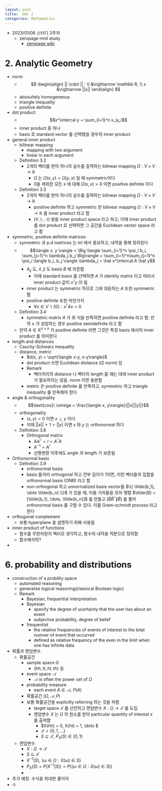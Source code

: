 ```yaml
---
layout: post
title:  mml 2
categories: Mathematics
---
```


- 2023/01/06 스터디 2주차
  - zeropage mml study
    - [zeropage wiki](https://wiki.zeropage.org/wiki.php/mml%20study)

# 2. Analytic Geometry
- norm
  - $$ \begin{align} || \cdot || : V &\rightarrow \mathbb R, 
  \\ x &\rightarrow ||x|| \end{align} $$
  - absoultely homogeneous
  - triangle inequality
  - positive definite
- dot product
  - $$x^\intercal y = \sum_{i=1}^n x_iy_i$$
  - inner product 중 하나
  - basis 로 standard vector 를 선택했을 경우의 inner product
- general inner product
  - bilinear mapping
    - mapping with two argument
    - linear in each argument
  - Definition 3.2
    - 2개의 벡터를 받아 하나의 실수를 출력하는 bilinear mapping $\Omega : V \times V \rightarrow \mathbb R$
      - $\Omega$ 는 $\Omega(x, y) = \Omega(y, x)$ 일 때 symmetric이다
      - 0을 제외한 모든 $x$ 에 대해 $\Omega(x, x) > 0$ 이면 positive definite 이다
  - Definition 3.3
    - 2개의 벡터를 받아 하나의 실수를 출력하는 bilinear mapping $\Omega : V \times V \rightarrow \mathbb R$
      - positive definite 하고 symmetric 한 bilinear mapping $\Omega : V \times V \rightarrow \mathbb R$ 를 inner product 라고 함
      - $(V, \langle \cdot, \cdot \rangle)$ 쌍을 inner product space 라고 하고, 이때 inner product 를 dot product 로 선택하면 그 공간을 Euclidean vector space 라고 함
- symmetric, positive definite matrices
  - symmetric 과 p.d matrices 는 ml 에서 중요하고, 내적을 통해 정의된다
  - $$\langle x, y \rangle = \Big \langle \sum_{i=1}^n \psi_i b_i, \sum_{j=1}^n \lambda_j b_j \Big\rangle = \sum_{i=1}^n\sum_{j=1}^n \psi_i \langle b_i, b_j \rangle \lambda_j = \hat x^\intercal A \hat y$$
    - $A_{ij}$ 도, $\hat{x}, \hat{y}$ 도 basis $B$ 에 의존함
      - 이때 standard basis 를 선택하면 $A$ 가 identity matrix 이고 따라서 inner product 값이 $x^\intercal y$ 이 됨
    - inner product 는 symmetric 하므로 그에 대응하는 $A$ 또한 symmetric 함
    - positive definite 또한 마찬가지
      - $\forall x \in V \backslash \{0\} : x^\intercal A x > 0$
  - Definition 3.4
    - symmetric matrix $A$ 가 위 식을 만족하면 positive definite 라고 함. 만약 $\geqslant$ 가 성립하는 경우 positive semidefinite 라고 함
  - 만약 $A \in \mathbb R^{n \times n}$ 가 positive definite 라면 그것은 특정 basis 에서의 inner product 를 의미한다
- length and distances
  - Cauchy-Schwarz inequality
  - distance, metric
    - $d(x, y) = \sqrt{\langle x-y, x-y\rangle}$
    - dot product 쓰면 Euclidean distance (l2 norm) 임
    - Remark
      - 벡터끼리의 distance 나 벡터의 length 를 재는 데에 inner product 가 필요하지는 않음. norm 이면 충분함
    - metric 은 positive definite 를 만족하고, symmetric 하고 triangle inequality 를 만족해야 한다
- angle & orthogonality
  - $$\text{cos}\ \omega = \frac{\langle x, y\rangle}{||x|||y||}$$
  - orthogonality 
    - $\langle x, y\rangle = 0$ 이면 $x \perp y$ 이다
    - 이때 $||x|| = 1 = ||y|$ 이면 $x$ 와 $y$ 는 orthonormal 하다
  - Definition 3.8
    - Orthogonal matrix
      - $AA^\intercal = I = A^\intercal A$
      - $A^{-1} = A^\intercal$
      - 선형변환 이후에도 angle 과 length 가 보존됨
- Orthonormal basis
  - Definition 3.9
    - orthonormal basis
    - basis 들끼리 orthogonal 하고 전부 길이가 1이면, 이런 벡터들의 집합을 orthonormal basis (ONB) 라고 함
    - non-orthogonal 하고 unnormalized basis vector들 $\\{ \tilde{b_1}, \dots \tilde{b_n} \\}$ 가 있을 때, 이들 기저들을 모아 행렬 $\tilde{B} = [\tilde{b_1}, \dots, \tilde{b_n}]$ 를 만들고 $[\tilde{B} \tilde{B}^\intercal \| \tilde{B}]$ 를 풀어 orthonormal basis 를 구할 수 있다. 이를 Gram-schmidt process 라고 한다
- orthogonal complement
  - 보통 hyperplane 을 설명하기 위해 사용됨
- inner product of functions
  - 함수를 무한차원의 벡터로 생각하고, 함수의 내적을 적분으로 정의함
  - 함수해석학?
- 

# 6. probability and distributions
- construction of a probility space
  - automated reasoning
  - generalize logical reasoning(classical Boolean logic)
  - Remark
    - Bayesian, frequentist interpretation
    - Bayesian
      - specify the degree of ucertainty that the user has about an event
      - subjective probability, degree of belief
    - frequentist
      - the relative frequencies of events of interest to the total numver of event that occurred
      - defined as relative frequency of the even in the limit when one has infinite data
- 확률과 랜덤변수
  - 확률공간
    - sample space $\Omega$
      - $\{hh, tt, ht, th\}$ 등
    - event space $\mathcal A$
      - $\mathcal A$ is often the power set of $\Omega$
    - probability measure
      - each event $A \in \mathcal A$, $P(A)$
    - 확률공간 $(\Omega, \mathcal A, P)$
    - 보통 확률공간을 explicitly referring 하는 것을 피함
      - target space $\mathcal T$ 를 선언하고 랜덤변수 $X: \Omega \rightarrow \mathcal T$ 를 도입
      - 랜덤변수 $X$ 는 $\Omega$ 의 원소를 받아 particular quantity of interest $x$ 를 출력함
        - $X(hh) = 0, X(ht) = 1, \dots $
        - $\mathcal T = \{0, 1, \dots \}$
        - $S \subseteq \mathcal T$, $P_X(S) \in [0, 1]$
  - 랜덤변수
    - $X: \Omega \rightarrow \mathcal T$
    - $S \subseteq \mathcal T$
    - $X^{-1}(S), \ \{\omega \in \Omega : X(\omega) \in S\}$
    - $P_X(S) = P(X^{-1}(S)) = P(\{\omega \in \Omega : X(\omega) \in S\})$
    - 
 - 추가 예정. 수식을 최대한 줄이자  
 - ㅇ